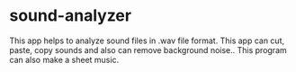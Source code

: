 # sound-analyzer
This app helps to analyze sound files in .wav file format. This app can cut, paste, copy sounds and also can remove background noise.. This program can also make a sheet music.
